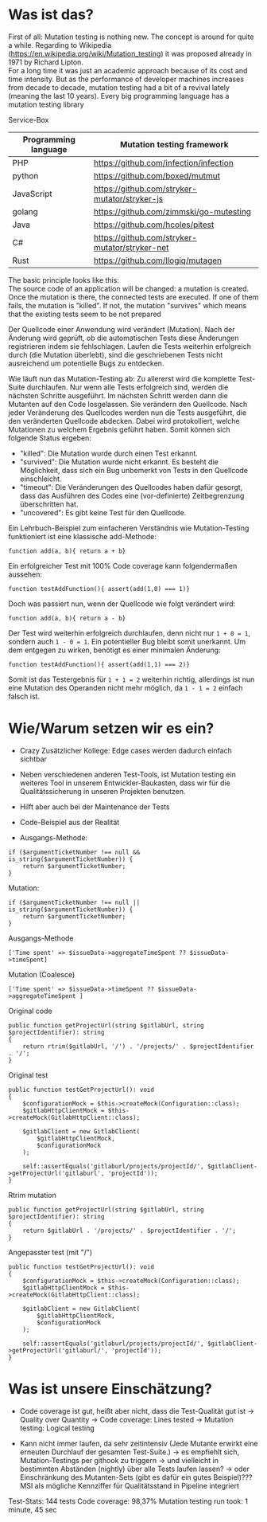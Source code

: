 # Was ist das?
First of all: Mutation testing is nothing new. The concept is around for quite a while. 
Regarding to Wikipedia (https://en.wikipedia.org/wiki/Mutation_testing) it was proposed already in 1971 by Richard Lipton.  
For a long time it was just an academic approach because of its cost and time intensity. But as the performance of developer machines
increases from decade to decade, mutation testing had a bit of a revival lately (meaning the last 10 years).
Every big programming language has a mutation testing library 

Service-Box

| Programming language        | Mutation testing framework |
| --------------------------- | -------------------------- |
| PHP                         | https://github.com/infection/infection |
| python                      | https://github.com/boxed/mutmut      |
| JavaScript                  | https://github.com/stryker-mutator/stryker-js |
| golang                      | https://github.com/zimmski/go-mutesting |
| Java                        | https://github.com/hcoles/pitest |
| C#                          | https://github.com/stryker-mutator/stryker-net |
| Rust                        | https://github.com/llogiq/mutagen |

The basic principle looks like this:   
The source code of an application will be changed: a mutation is created. Once the mutation is there, 
the connected tests are executed. If one of them fails, the mutation is "killed". If not, the mutation "survives" 
which means that the existing tests seem to be not prepared

Der Quellcode einer Anwendung wird verändert (Mutation). Nach der Änderung wird geprüft, ob die automatischen Tests diese Änderungen registrieren indem sie fehlschlagen.
Laufen die Tests weiterhin erfolgreich durch (die Mutation überlebt), sind die geschriebenen Tests nicht ausreichend um potentielle Bugs zu entdecken. 

Wie läuft nun das Mutation-Testing ab:
Zu allererst wird die komplette Test-Suite durchlaufen. Nur wenn alle Tests erfolgreich sind, werden die nächsten Schritte ausgeführt.
Im nächsten Schritt werden dann die Mutanten auf den Code losgelassen. Sie verändern den Quellcode.
Nach jeder Veränderung des Quellcodes werden nun die Tests ausgeführt, die den veränderten Quellcode abdecken. Dabei wird protokolliert, welche Mutationen zu welchem Ergebnis geführt haben.
Somit können sich folgende Status ergeben:
- "killed": Die Mutation wurde durch einen Test erkannt.
- "survived": Die Mutation wurde nicht erkannt. Es besteht die Möglichkeit, dass sich ein Bug unbemerkt von Tests in den Quellcode einschleicht.
- "timeout": Die Veränderungen des Quellcodes haben dafür gesorgt, dass das Ausführen des Codes eine (vor-definierte) Zeitbegrenzung überschritten hat.
- "uncovered": Es gibt keine Test für den Quellcode.

Ein Lehrbuch-Beispiel zum einfacheren Verständnis wie Mutation-Testing funktioniert ist eine klassische add-Methode:  
  ```
  function add(a, b){ return a + b}
  ```
Ein erfolgreicher Test mit 100% Code coverage kann folgendermaßen aussehen:
  ```
  function testAddFunction(){ assert(add(1,0) === 1)}
  ```
Doch was passiert nun, wenn der Quellcode wie folgt verändert wird:   
  ```
  function add(a, b){ return a - b}
  ```
Der Test wird weiterhin erfolgreich durchlaufen, denn nicht nur `1 + 0 = 1`, sondern auch `1 - 0 = 1`. Ein potentieller Bug bleibt somit unerkannt. 
Um dem entgegen zu wirken, benötigt es einer minimalen Änderung:
  ```
  function testAddFunction(){ assert(add(1,1) === 2)}
  ```
Somit ist das Testergebnis für `1 + 1 = 2` weiterhin richtig, allerdings ist nun eine Mutation des Operanden nicht mehr möglich, da `1 - 1 = 2` einfach falsch ist. 

# Wie/Warum setzen wir es ein?
- Crazy Zusätzlicher Kollege: Edge cases werden dadurch einfach sichtbar

- Neben verschiedenen anderen Test-Tools, ist Mutation testing ein weiteres Tool in unserem Entwickler-Baukasten, dass
  wir für die Qualitätssicherung in unseren Projekten benutzen.
  
- Hilft aber auch bei der Maintenance der Tests

- Code-Beispiel aus der Realität
- Ausgangs-Methode:
```phpt
if ($argumentTicketNumber !== null && is_string($argumentTicketNumber)) {
    return $argumentTicketNumber;
}
```
Mutation: 
```phpt
if ($argumentTicketNumber !== null || is_string($argumentTicketNumber)) {
    return $argumentTicketNumber;
}
```
Ausgangs-Methode
```phpt
['Time spent' => $issueData->aggregateTimeSpent ?? $issueData->timeSpent]
```
Mutation (Coalesce)
```phpt
['Time spent' => $issueData->timeSpent ?? $issueData->aggregateTimeSpent ]
```

Original code

```phpt
public function getProjectUrl(string $gitlabUrl, string $projectIdentifier): string
{
    return rtrim($gitlabUrl, '/') . '/projects/' . $projectIdentifier . '/';
}
```

Original test
```phpt
public function testGetProjectUrl(): void
{
    $configurationMock = $this->createMock(Configuration::class);
    $gitlabHttpClientMock = $this->createMock(GitlabHttpClient::class);

    $gitlabClient = new GitlabClient(
        $gitlabHttpClientMock,
        $configurationMock
    );

    self::assertEquals('gitlaburl/projects/projectId/', $gitlabClient->getProjectUrl('gitlaburl', 'projectId'));
}
```
Rtrim mutation
```phpt
public function getProjectUrl(string $gitlabUrl, string $projectIdentifier): string
{
    return $gitlabUrl . '/projects/' . $projectIdentifier . '/';
}
```

Angepasster test (mit "/")
```phpt
public function testGetProjectUrl(): void
{
    $configurationMock = $this->createMock(Configuration::class);
    $gitlabHttpClientMock = $this->createMock(GitlabHttpClient::class);

    $gitlabClient = new GitlabClient(
        $gitlabHttpClientMock,
        $configurationMock
    );

    self::assertEquals('gitlaburl/projects/projectId/', $gitlabClient->getProjectUrl('gitlaburl/', 'projectId'));
}
```
# Was ist unsere Einschätzung?

- Code coverage ist gut, heißt aber nicht, dass die Test-Qualität gut ist -> Quality over Quantity
  -> Code coverage: Lines tested
  -> Mutation testing: Logical testing

- Kann nicht immer laufen, da sehr zeitintensiv (Jede Mutante erwirkt eine erneuten Durchlauf der gesamten Test-Suite.)
  -> es empfiehlt sich, Mutation-Testings per githook zu triggern
  -> und vielleicht in bestimmten Abständen (nightly) über alle Tests laufen lassen?
  -> oder Einschränkung des Mutanten-Sets (gibt es dafür ein gutes Beispiel)???
MSI als mögliche Kennziffer für Qualitätsstand in Pipeline integriert


Test-Stats: 144 tests
Code coverage: 98,37%
Mutation testing run took: 1 minute, 45 sec
